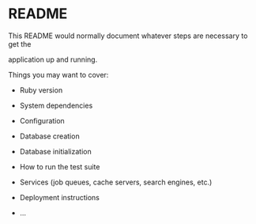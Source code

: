 # README

This README would normally document whatever steps are necessary to get the                         

application up and running.          
    
Things you may want to cover:                                                                                
                                              
* Ruby version                          
                        
* System dependencies                                                                      
                                                
* Configuration                             
                      
* Database creation           
            
* Database initialization          

* How to run the test suite
  
* Services (job queues, cache servers, search engines, etc.)  

* Deployment instructions
  
* ...
